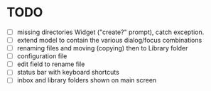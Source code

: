 # TODO

- [ ] missing directories Widget ("create?" prompt), catch exception.
- [ ] extend model to contain the various dialog/focus combinations
- [ ] renaming files and moving (copying) then to Library folder
- [ ] configuration file
- [ ] edit field to rename file
- [ ] status bar with keyboard shortcuts
- [ ] inbox and library folders shown on main screen